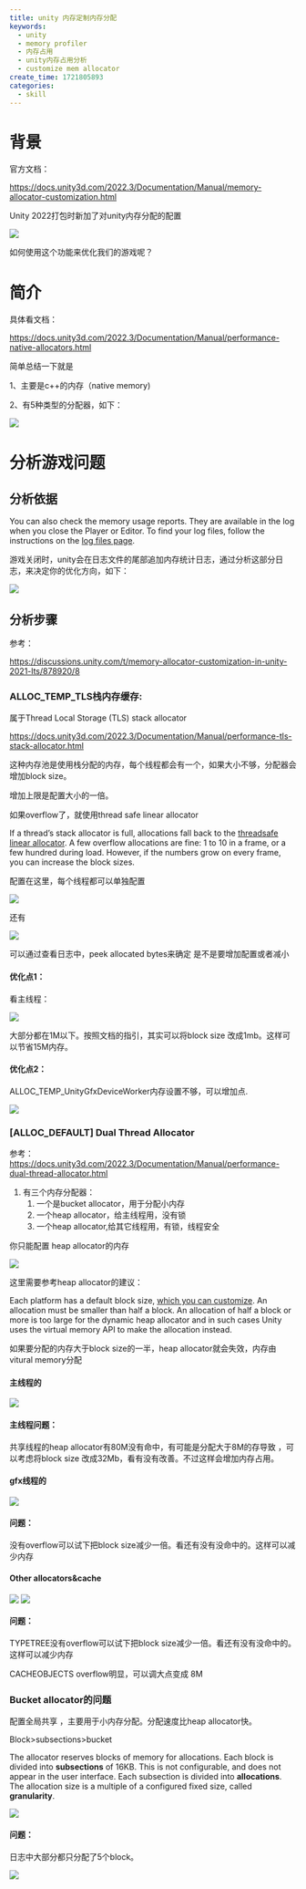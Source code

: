 ```yaml
---
title: unity 内存定制内存分配
keywords:
  - unity
  - memory profiler
  - 内存占用
  - unity内存占用分析
  - customize mem allocator
create_time: 1721805893
categories:
  - skill
---
```



# 背景

官方文档：

https://docs.unity3d.com/2022.3/Documentation/Manual/memory-allocator-customization.html

Unity 2022打包时新加了对unity内存分配的配置

<img src="/assets/YxOVb2PLJoLEhAxlXRickdren4f.png" src-width="1240" class="markdown-img m-auto" src-height="322" align="center"/>

如何使用这个功能来优化我们的游戏呢？

# 简介

具体看文档：

https://docs.unity3d.com/2022.3/Documentation/Manual/performance-native-allocators.html

简单总结一下就是

1、主要是c++的内存（native memory)

2、有5种类型的分配器，如下：

<img src="/assets/CuZVbBTY5oV2fNxiQ9icuP8Mn9f.png" src-width="1145" class="markdown-img m-auto" src-height="473" align="center"/>

# 分析游戏问题

## 分析依据

You can also check the memory usage reports. They are available in the log when you close the Player or Editor. To find your log files, follow the instructions on the <u>log files page</u>.

游戏关闭时，unity会在日志文件的尾部追加内存统计日志，通过分析这部分日志，来决定你的优化方向，如下：

<img src="/assets/EMMvbi7jpoGAu2xj5R9cqwgcnEf.png" src-width="1068" class="markdown-img m-auto" src-height="453" align="center"/>

## 分析步骤

参考：

https://discussions.unity.com/t/memory-allocator-customization-in-unity-2021-lts/878920/8 

### ALLOC_TEMP_TLS栈内存缓存:

属于Thread Local Storage (TLS) stack allocator

https://docs.unity3d.com/2022.3/Documentation/Manual/performance-tls-stack-allocator.html

这种内存池是使用栈分配的内存，每个线程都会有一个，如果大小不够，分配器会增加block size。

增加上限是配置大小的一倍。

如果overflow了，就使用thread safe linear allocator

If a thread’s stack allocator is full, allocations fall back to the <u>threadsafe linear allocator</u>. A few overflow allocations are fine: 1 to 10 in a frame, or a few hundred during load. However, if the numbers grow on every frame, you can increase the block sizes.

配置在这里，每个线程都可以单独配置

<img src="/assets/QZ68bzlTWovvn9xJea4cKAwQnpb.png" src-width="1160" class="markdown-img m-auto" src-height="213" align="center"/>

还有

<img src="/assets/TQtEb5ZG2oWat2xHQUBcbmtEnZc.png" src-width="1084" class="markdown-img m-auto" src-height="92" align="center"/>

可以通过查看日志中，peek allocated bytes来确定 是不是要增加配置或者减小

#### 优化点1：

看主线程：

<img src="/assets/Cym2bSB9QoRnl8xUeLvcGBYdnHe.png" src-width="1241" class="markdown-img m-auto" src-height="150" align="center"/>

大部分都在1M以下。按照文档的指引，其实可以将block size 改成1mb。这样可以节省15M内存。

#### 优化点2：

 ALLOC_TEMP_UnityGfxDeviceWorker内存设置不够，可以增加点.

<img src="/assets/PlhjbRMtioYJB0xEXkwcspJhntb.png" src-width="388" class="markdown-img m-auto" src-height="100" align="center"/>

### [ALLOC_DEFAULT] Dual Thread Allocator

参考：https://docs.unity3d.com/2022.3/Documentation/Manual/performance-dual-thread-allocator.html

1. 有三个内存分配器：
    1. 一个是bucket allocator，用于分配小内存
    2. 一个heap allocator，给主线程用，没有锁
    3. 一个heap allocator,给其它线程用，有锁，线程安全

你只能配置 heap allocator的内存

<img src="/assets/Wed8bERz0o3c7MxOe23cuYm1nuf.png" src-width="1152" class="markdown-img m-auto" src-height="91" align="center"/>

这里需要参考heap allocator的建议：

Each platform has a default block size, <u>which you can customize</u>. An allocation must be smaller than half a block. An allocation of half a block or more is too large for the dynamic heap allocator and in such cases Unity uses the virtual memory API to make the allocation instead.

如果要分配的内存大于block size的一半，heap allocator就会失效，内存由vitural memory分配

#### 主线程的

<img src="/assets/MDhhbt9qZo2EkrxHbqKcFyOYn5b.png" src-width="1194" class="markdown-img m-auto" src-height="231" align="center"/>

#### 主线程问题：

共享线程的heap allocator有80M没有命中，有可能是分配大于8M的存导致 ，可以考虑将block size 改成32Mb，看有没有改善。不过这样会增加内存占用。

#### gfx线程的

<img src="/assets/WLGLbzw6FohfqSxz2mSc6nn1nKd.png" src-width="1289" class="markdown-img m-auto" src-height="336" align="center"/>

#### 问题：

没有overflow可以试下把block size减少一倍。看还有没有没命中的。这样可以减少内存

#### Other allocators&cache

<img src="/assets/AwIVbgPLxolsRcxyz4Vc8OTbnzg.png" src-width="870" class="markdown-img m-auto" src-height="340" align="center"/>

<img src="/assets/N4VXbrGpsomzHPx14jYcCSi1n9g.png" src-width="1476" class="markdown-img m-auto" src-height="370" align="center"/>

#### 问题：

TYPETREE没有overflow可以试下把block size减少一倍。看还有没有没命中的。这样可以减少内存

CACHEOBJECTS overflow明显，可以调大点变成 8M

### Bucket allocator的问题

配置全局共享 ，主要用于小内存分配。分配速度比heap allocator快。

Block&gt;subsections&gt;bucket

The allocator reserves blocks of memory for allocations. Each block is divided into  **subsections** of 16KB. This is not configurable, and does not appear in the user interface. Each subsection is divided into  **allocations**. The allocation size is a multiple of a configured fixed size, called  **granularity**.

<img src="/assets/D57bbtUGmoGZ0yx2ufmcbixYnuc.png" src-width="1185" class="markdown-img m-auto" src-height="360" align="center"/>

#### 问题：

日志中大部分都只分配了5个block。

<img src="/assets/Vtsmbt0OvoGynJx9xRDcZlm5ngb.png" src-width="1192" class="markdown-img m-auto" src-height="133" align="center"/>

